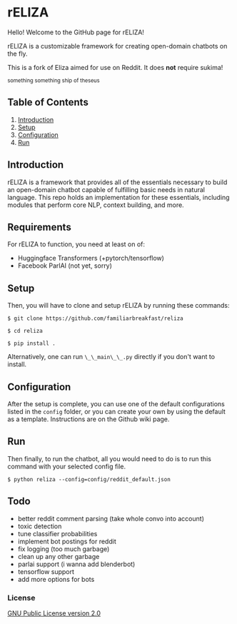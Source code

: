 # rELIZA

Hello! Welcome to the GitHub page for rELIZA!

rELIZA is a customizable framework for creating open-domain chatbots on the fly.

This is a fork of Eliza aimed for use on Reddit. It does **not** require sukima!

<sup>something something ship of theseus</sup>

## Table of Contents

1. [Introduction](#introduction)
2. [Setup](#setup)
3. [Configuration](#configuration)
4. [Run](#run)

## Introduction

rELIZA is a framework that provides all of the essentials necessary to build an open-domain chatbot capable of fulfilling basic needs in natural language. This repo holds an implementation for these essentials, including modules that perform core NLP, context building, and more.

## Requirements

For rELIZA to function, you need at least on of:

- Huggingface Transformers (+pytorch/tensorflow)
- Facebook ParlAI (not yet, sorry)

## Setup

Then, you will have to clone and setup rELIZA by running these commands:

``$ git clone https://github.com/familiarbreakfast/reliza``

``$ cd reliza``

``$ pip install .``

Alternatively, one can run ``\_\_main\_\_.py`` directly if you don't want to install.

## Configuration

After the setup is complete, you can use one of the default configurations listed in the ``config`` folder, or you can create your own by using the default as a template. Instructions are on the Github wiki page.

## Run

Then finally, to run the chatbot, all you would need to do is to run this command with your selected config file.

``$ python reliza --config=config/reddit_default.json``

## Todo

- better reddit comment parsing (take whole convo into account)
- toxic detection
- tune classifier probabilities
- implement bot postings for reddit
- fix logging (too much garbage)
- clean up any other garbage
- parlai support (i wanna add blenderbot)
- tensorflow support
- add more options for bots

### License

[GNU Public License version 2.0](LICENSE)

